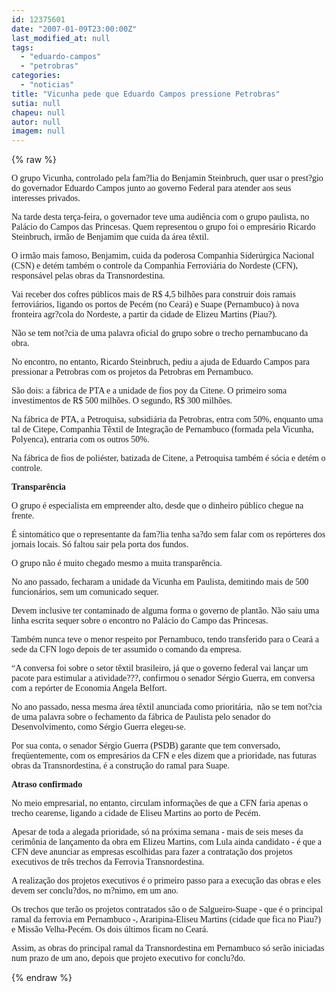 ```yaml
---
id: 12375601
date: "2007-01-09T23:00:00Z"
last_modified_at: null
tags:
  - "eduardo-campos"
  - "petrobras"
categories:
  - "noticias"
title: "Vicunha pede que Eduardo Campos pressione Petrobras"
sutia: null
chapeu: null
autor: null
imagem: null
---
```

{% raw %}
<p><P><FONT face=Verdana>O grupo Vicunha, controlado pela fam?lia do Benjamin Steinbruch, quer usar o prest?gio do governador Eduardo Campos junto ao governo Federal para atender aos seus interesses privados.</FONT></P></p>
<p><P><FONT face=Verdana>Na tarde desta terça-feira, o governador teve uma audiência com o grupo paulista, no Palácio do Campos das Princesas. Quem representou o grupo foi o empresário Ricardo Steinbruch, irmão de Benjamim que cuida da área têxtil. </FONT></P></p>
<p><P><FONT face=Verdana>O irmão mais famoso, Benjamim, cuida da poderosa Companhia Siderúrgica Nacional (CSN) e detém também o controle da Companhia Ferroviária do Nordeste (CFN), responsável pelas obras da Transnordestina. </FONT></P></p>
<p><P><FONT face=Verdana>Vai receber dos cofres públicos mais de R$ 4,5 bilhões para construir dois ramais ferroviários, ligando os portos de Pecém (no Ceará) e Suape (Pernambuco) à nova fronteira agr?cola do Nordeste, a partir da cidade de Elizeu Martins (Piau?).</FONT></P></p>
<p><P><FONT face=Verdana>Não se tem not?cia de uma palavra oficial do grupo sobre o trecho pernambucano da obra.</FONT></P></p>
<p><P><FONT face=Verdana>No encontro, no entanto, Ricardo Steinbruch, pediu a ajuda de Eduardo Campos para pressionar a Petrobras com os projetos da Petrobras em Pernambuco.</FONT></P></p>
<p><P><FONT face=Verdana>São dois: a fábrica de PTA e a unidade de fios poy da Citene. O primeiro soma investimentos de R$ 500 milhões. O segundo, R$ 300 milhões.</FONT></P></p>
<p><P><FONT face=Verdana>Na fábrica de PTA, a Petroquisa, subsidiária da Petrobras, entra com 50%, enquanto uma tal de Citepe, Companhia Têxtil de Integração de Pernambuco (formada pela Vicunha, Polyenca), entraria com os outros 50%.</FONT></P></p>
<p><P><FONT face=Verdana>Na fábrica de fios de poliéster, batizada de Citene, a Petroquisa também é sócia e detém o controle.</FONT></P></p>
<p><P><FONT face=Verdana><STRONG>Transparência</STRONG></FONT></P></p>
<p><P><FONT face=Verdana>O grupo é especialista em empreender alto, desde que o dinheiro público chegue na frente.</FONT></P></p>
<p><P><FONT face=Verdana>É sintomático que o representante da fam?lia tenha sa?do sem falar com os repórteres dos jornais locais. Só faltou sair pela porta dos fundos.</FONT></P></p>
<p><P><FONT face=Verdana>O grupo não é muito chegado mesmo a muita transparência.</FONT></P></p>
<p><P><FONT face=Verdana>No ano passado, fecharam a unidade da Vicunha em Paulista, demitindo mais de 500 funcionários, sem um comunicado sequer.</FONT></P></p>
<p><P><FONT face=Verdana>Devem inclusive ter contaminado de alguma forma o governo de plantão. Não saiu uma linha escrita sequer sobre o encontro no Palácio do Campo das Princesas.</FONT></P></p>
<p><P><FONT face=Verdana>Também nunca teve o menor respeito por Pernambuco, tendo transferido para o Ceará a sede da CFN logo depois de ter assumido o comando da empresa.</FONT></P></p>
<p><P><FONT face=Verdana>“A conversa foi sobre o setor têxtil brasileiro, já que o governo federal vai lançar um pacote para estimular a atividade???, confirmou o senador Sérgio Guerra, em conversa com a repórter de Economia Angela Belfort.</FONT></P></p>
<p><P><FONT face=Verdana>No ano passado, nessa mesma área têxtil anunciada como prioritária,&nbsp; não se tem not?cia de uma palavra sobre o fechamento da fábrica de Paulista pelo senador do Desenvolvimento, como Sérgio Guerra elegeu-se.</FONT></P></p>
<p><P><FONT face=Verdana>Por sua conta, o senador Sérgio Guerra (PSDB) garante que tem conversado, freqüentemente, com os empresários da CFN e eles dizem que a prioridade, nas futuras obras da Transnordestina, é a construção do ramal para Suape. </FONT></P></p>
<p><P><FONT face=Verdana><STRONG>Atraso confirmado</STRONG></FONT></P></p>
<p><P><FONT face=Verdana>No meio empresarial, no entanto, circulam informações de que a CFN faria apenas o trecho cearense, ligando a cidade de Eliseu Martins ao porto de Pecém.</FONT></P></p>
<p><P><FONT face=Verdana>Apesar de toda a alegada prioridade, só na próxima semana - mais de seis meses da cerimônia de lançamento da obra em Elizeu Martins, com Lula ainda candidato - é que a CFN deve anunciar as empresas escolhidas para fazer a contratação dos projetos executivos de três trechos da Ferrovia Transnordestina.</FONT></P></p>
<p><P><FONT face=Verdana>A realização dos projetos executivos é o primeiro passo para a execução das obras e eles devem ser conclu?dos, no m?nimo, em um ano. </FONT></P></p>
<p><P><FONT face=Verdana>Os trechos que terão os projetos contratados são o de Salgueiro-Suape - que é o principal ramal da ferrovia em Pernambuco -, Araripina-Eliseu Martins (cidade que fica no Piau?) e Missão Velha-Pecém. Os dois últimos ficam no Ceará.</FONT></P></p>
<p><P><FONT face=Verdana>Assim, as obras do principal ramal da Transnordestina em Pernambuco só serão iniciadas num prazo de um ano, depois que projeto executivo for conclu?do. </FONT></P> </p>
{% endraw %}